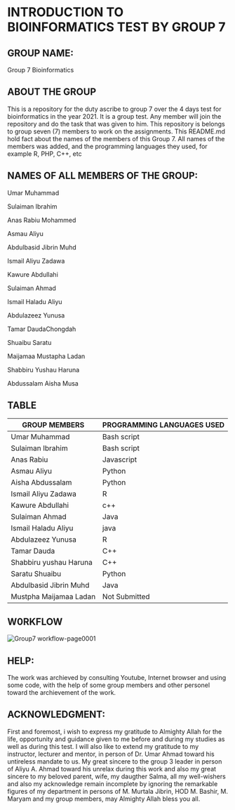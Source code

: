 # INTRODUCTION TO BIOINFORMATICS TEST BY GROUP 7

## GROUP NAME: 
Group 7 Bioinformatics

## ABOUT THE GROUP
This is a repository for the duty ascribe to group 7 over the 4 days test for bioinformatics in the year 2021. It is a group test. Any member will join the repository and do the task that was given to him. This repository is belongs to group seven (7) members to work on the assignments. This README.md hold fact about the names of the members of this Group 7. All names of the members was added, and the programming languages they used, for example R, PHP, C++, etc 


## NAMES OF ALL MEMBERS OF THE GROUP:

Umar Muhammad

Sulaiman Ibrahim

Anas Rabiu Mohammed

Asmau Aliyu

Abdulbasid Jibrin Muhd

Ismail Aliyu Zadawa

Kawure Abdullahi

Sulaiman Ahmad

Ismail Haladu Aliyu

Abdulazeez Yunusa

Tamar DaudaChongdah

Shuaibu Saratu

Maijamaa Mustapha Ladan

Shabbiru Yushau Haruna

Abdussalam Aisha Musa

## TABLE
| GROUP MEMBERS  | PROGRAMMING LANGUAGES USED |
| ------------- | ------------- |
| Umar Muhammad  | Bash script  |
| Sulaiman Ibrahim  |Bash script  |
| Anas Rabiu  | Javascript |
| Asmau Aliyu  | Python |
| Aisha Abdussalam  | Python  |
| Ismail Aliyu Zadawa  | R  |
| Kawure Abdullahi  | c++|
| Sulaiman Ahmad  | Java  |
| Ismail Haladu Aliyu  | java  |
| Abdulazeez Yunusa | R  |
| Tamar Dauda  | C++  |
| Shabbiru yushau Haruna  | C++  |
| Saratu Shuaibu  | Python  |
| Abdulbasid Jibrin Muhd  | Java  |
| Mustpha  Maijamaa Ladan  | Not Submitted  |


## W0RKFLOW

![Group7 workflow-page0001](https://user-images.githubusercontent.com/94013467/143781333-e48d7cd0-2a44-4a0d-abad-e9a8a5d2e355.jpg)

## HELP:

The work was archieved by consulting Youtube, Internet browser and using some code,  with the help of some group members and other personel toward the archievement of the work.

## ACKNOWLEDGMENT:

First and foremost, i wish to express my gratitude to Almighty Allah for the life, opportunity and guidance given to me before and during my studies as well as during this test. I will also like to extend my gratitude to my instructor, lecturer and mentor, in person of Dr. Umar Ahmad toward his untireless mandate to us. My great sincere to the group 3 leader in person of Aliyu A. Ahmad toward his unrelax during this work and also my great sincere to my beloved parent, wife, my daugther Salma, all my well-wishers and also my acknowledge remain incomplete by ignoring the remarkable figures of my department in persons of M. Murtala Jibrin, HOD M. Bashir, M. Maryam and my group members, may Almighty Allah bless you all.   




